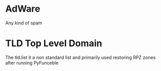# AdWare

Any kind of spam

# TLD Top Level Domain
The tld.list it a non standard list and primarily used restoring RPZ zones
after running PyFunceble
